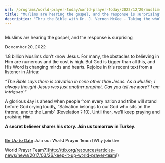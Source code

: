```yaml
---
url: /programs/world-prayer-today/world-prayer-today/2022/12/20/muslims-are-hearing-the-gospel-and-the-response-is-surprising
title: "Muslims are hearing the gospel, and the response is surprising"
description: "Thru the Bible with Dr. J. Vernon McGee - Taking the whole Word to the whole world"
---
```







## 
 Muslims are hearing the gospel, and the response is surprising


December 20, 2022




1.8 billion Muslims don’t know Jesus. For many, the obstacles to believing in Him are numerous and the cost is high. But God is bigger than all this, and His Word is changing minds and hearts. Rejoice in this recent text from a listener in Africa:

*“The Bible says there is salvation in none other than Jesus. As a Muslim, I always thought Jesus was just another prophet. Can you tell me more? I am intrigued.”*

A glorious day is ahead when people from every nation and tribe will stand before God crying loudly, “Salvation belongs to our God who sits on the throne, and to the Lamb” (Revelation 7:10). Until then, we’ll keep praying and praising Him.

**A secret believer shares his story. Join us tomorrow in Turkey.**







## 




[Be Up to Date](http://feeds.feedburner.com/WorldPrayerToday "World Prayer Today RSS Feed")
Join our World Prayer Team
[Why join the  

World Prayer Team?](http://ttb.org/resources/articles-news/news/2017/03/26/keep-it-up-world-prayer-team!)




